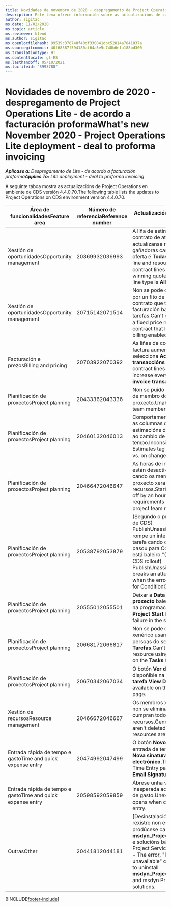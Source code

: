 ```yaml
---
title: Novidades de novembro de 2020 - despregamento de Project Operations Lite - de acordo a facturación proforma
description: Este tema ofrece información sobre as actualizacións de calidade dispoñibles na versión de novembro de 2020 do despregamento de Project Operations Lite - de acordo a facturación proforma.
author: sigitac
ms.date: 11/02/2020
ms.topic: article
ms.reviewer: kfend
ms.author: sigitac
ms.openlocfilehash: 99539c378748f40df330841dbc52814a7841837a
ms.sourcegitcommit: 40f68387f594180af64a5e5c748b6efa188bd300
ms.translationtype: HT
ms.contentlocale: gl-ES
ms.lasthandoff: 05/10/2021
ms.locfileid: "5993788"
---
```

# <a name="whats-new-november-2020---project-operations-lite-deployment---deal-to-proforma-invoicing"></a><span data-ttu-id="f21c7-103">Novidades de novembro de 2020 - despregamento de Project Operations Lite - de acordo a facturación proforma</span><span class="sxs-lookup"><span data-stu-id="f21c7-103">What's new November 2020 - Project Operations Lite deployment - deal to proforma invoicing</span></span>

<span data-ttu-id="f21c7-104">_**Aplícase a:** Despregamento de Lite - de acordo a facturación proforma_</span><span class="sxs-lookup"><span data-stu-id="f21c7-104">_**Applies To:** Lite deployment - deal to proforma invoicing_</span></span>

<span data-ttu-id="f21c7-105">A seguinte táboa mostra as actualizacións de Project Operations en ambiente de CDS versión 4.4.0.70.</span><span class="sxs-lookup"><span data-stu-id="f21c7-105">The following table lists the updates to Project Operations on CDS environment version 4.4.0.70.</span></span>

| <span data-ttu-id="f21c7-106">Área de funcionalidades</span><span class="sxs-lookup"><span data-stu-id="f21c7-106">Feature area</span></span>                 | <span data-ttu-id="f21c7-107">Número de referencia</span><span class="sxs-lookup"><span data-stu-id="f21c7-107">Reference number</span></span> | <span data-ttu-id="f21c7-108">Actualización de calidade</span><span class="sxs-lookup"><span data-stu-id="f21c7-108">Quality update</span></span>                                                                                                                                                                    |
|------------------------------|------------------|-----------------------------------------------------------------------------------------------------------------------------------------------------------------------------------|
| <span data-ttu-id="f21c7-109">  Xestión de oportunidades</span><span class="sxs-lookup"><span data-stu-id="f21c7-109">Opportunity management</span></span>       | <span data-ttu-id="f21c7-110">2036993</span><span class="sxs-lookup"><span data-stu-id="f21c7-110">2036993</span></span>          | <span data-ttu-id="f21c7-111">A liña de estimación e as liñas de contrato de atribución de recursos actualízanse nas ofertas gañadoras cando o tipo de liña de oferta é **Todas as tarefas**.</span><span class="sxs-lookup"><span data-stu-id="f21c7-111">Estimate line and resource   assignment contract lines are updated on winning quotes when the quote line   type is **All tasks**.</span></span>                                                 |
| <span data-ttu-id="f21c7-112">  Xestión de oportunidades</span><span class="sxs-lookup"><span data-stu-id="f21c7-112">Opportunity management</span></span>       | <span data-ttu-id="f21c7-113">2071514</span><span class="sxs-lookup"><span data-stu-id="f21c7-113">2071514</span></span>          | <span data-ttu-id="f21c7-114">Non se pode crear unha factura por un fito de prezo fixo nun contrato que teña activada a facturación baseada en tarefas.</span><span class="sxs-lookup"><span data-stu-id="f21c7-114">Can't create an invoice for a   fixed price milestone on a contract that has task-based billing enabled.</span></span>                                                                          |
| <span data-ttu-id="f21c7-115">Facturación e prezos</span><span class="sxs-lookup"><span data-stu-id="f21c7-115">Billing and pricing</span></span>          | <span data-ttu-id="f21c7-116">2070392</span><span class="sxs-lookup"><span data-stu-id="f21c7-116">2070392</span></span>          | <span data-ttu-id="f21c7-117">As liñas de contrato do proxecto na factura aumentan cada vez que se selecciona **Actualizar transaccións de facturas**.</span><span class="sxs-lookup"><span data-stu-id="f21c7-117">Project contract lines on the   invoice increase every time **Refresh invoice transactions** is   selected.</span></span>                                                                       |
| <span data-ttu-id="f21c7-118">Planificación de proxectos</span><span class="sxs-lookup"><span data-stu-id="f21c7-118">Project planning</span></span>             | <span data-ttu-id="f21c7-119">2043336</span><span class="sxs-lookup"><span data-stu-id="f21c7-119">2043336</span></span>          | <span data-ttu-id="f21c7-120">Non se puido eliminar un rexistro de membro do equipo do proxecto.</span><span class="sxs-lookup"><span data-stu-id="f21c7-120">Unable to delete a project team member record.</span></span>                                                                                                                                    |
| <span data-ttu-id="f21c7-121">Planificación de proxectos</span><span class="sxs-lookup"><span data-stu-id="f21c7-121">Project planning</span></span>             | <span data-ttu-id="f21c7-122">2046013</span><span class="sxs-lookup"><span data-stu-id="f21c7-122">2046013</span></span>          | <span data-ttu-id="f21c7-123">Comportamento incoherente para as columnas de etiquetas de estimacións durante a carga fronte ao cambio de tipo de fase de tempo.</span><span class="sxs-lookup"><span data-stu-id="f21c7-123">Inconsistent behavior for   Estimates tag columns during load vs. on change of time-phase type.</span></span>                                                                                   |
| <span data-ttu-id="f21c7-124">Planificación de proxectos</span><span class="sxs-lookup"><span data-stu-id="f21c7-124">Project planning</span></span>             | <span data-ttu-id="f21c7-125">2046647</span><span class="sxs-lookup"><span data-stu-id="f21c7-125">2046647</span></span>          | <span data-ttu-id="f21c7-126">As horas de inicio e finalización están desactivadas nunha hora cando os membros do equipo do proxecto xeran requisitos de recursos.</span><span class="sxs-lookup"><span data-stu-id="f21c7-126">Start and end times are off by   an hour when resource requirements are generated from project team members.</span></span>                                                                      |
| <span data-ttu-id="f21c7-127">Planificación de proxectos</span><span class="sxs-lookup"><span data-stu-id="f21c7-127">Project planning</span></span>             | <span data-ttu-id="f21c7-128">2053879</span><span class="sxs-lookup"><span data-stu-id="f21c7-128">2053879</span></span>          | <span data-ttu-id="f21c7-129">(Segundo o próximo lanzamento de CDS) PublishUnassignedAssignments rompe un intento de gardar unha tarefa cando o erro "O valor que se pasou para ConditionOperator.In está baleiro."</span><span class="sxs-lookup"><span data-stu-id="f21c7-129">(Per the upcoming CDS   rollout)   PublishUnassignedAssignments   breaks an attempt to save a task when  the error, "The   value passed for ConditionOperator.In is   empty."</span></span> |
| <span data-ttu-id="f21c7-130">Planificación de proxectos</span><span class="sxs-lookup"><span data-stu-id="f21c7-130">Project planning</span></span>             | <span data-ttu-id="f21c7-131">2055501</span><span class="sxs-lookup"><span data-stu-id="f21c7-131">2055501</span></span>          | <span data-ttu-id="f21c7-132">Deixar a **Data de inicio do proxecto** baleira provoca un fallo na programación.</span><span class="sxs-lookup"><span data-stu-id="f21c7-132">Leaving the **Project Start   Date** empty causes a failure in the schedule.</span></span>                                                                                                      |
| <span data-ttu-id="f21c7-133">Planificación de proxectos</span><span class="sxs-lookup"><span data-stu-id="f21c7-133">Project planning</span></span>             | <span data-ttu-id="f21c7-134">2066817</span><span class="sxs-lookup"><span data-stu-id="f21c7-134">2066817</span></span>          | <span data-ttu-id="f21c7-135">Non se pode crear un recurso xenérico usando o selector de persoas do separador **Tarefas**.</span><span class="sxs-lookup"><span data-stu-id="f21c7-135">Can't create a generic   resource   using the people picker on   the **Tasks** tab.</span></span>                                                                                               |
| <span data-ttu-id="f21c7-136">Planificación de proxectos</span><span class="sxs-lookup"><span data-stu-id="f21c7-136">Project planning</span></span>             | <span data-ttu-id="f21c7-137">2067034</span><span class="sxs-lookup"><span data-stu-id="f21c7-137">2067034</span></span>          | <span data-ttu-id="f21c7-138">O botón **Ver detalles** non está dispoñible na páxina **Detalles da tarefa**.</span><span class="sxs-lookup"><span data-stu-id="f21c7-138">**View Details** button isn't available on the **Details of Task** page.</span></span>                                                                                                         |
| <span data-ttu-id="f21c7-139">Xestión de recursos</span><span class="sxs-lookup"><span data-stu-id="f21c7-139">Resource management</span></span>          | <span data-ttu-id="f21c7-140">2046667</span><span class="sxs-lookup"><span data-stu-id="f21c7-140">2046667</span></span>          | <span data-ttu-id="f21c7-141">Os membros xenéricos do equipo non se eliminan aínda que se cumpran todos os recursos.</span><span class="sxs-lookup"><span data-stu-id="f21c7-141">Generic team members aren't   deleted even after all resources are fulfilled.</span></span>                                                                                                     |
| <span data-ttu-id="f21c7-142">Entrada rápida de tempo e gasto</span><span class="sxs-lookup"><span data-stu-id="f21c7-142">Time and quick expense entry</span></span> | <span data-ttu-id="f21c7-143">2047499</span><span class="sxs-lookup"><span data-stu-id="f21c7-143">2047499</span></span>          | <span data-ttu-id="f21c7-144">O botón **Novo** da páxina de entrada de tempo abre a páxina **Nova sinatura de correo electrónico**.</span><span class="sxs-lookup"><span data-stu-id="f21c7-144">The **New** button on the Time   Entry page opens the **New Email Signature** page.</span></span>                                                                                               |
| <span data-ttu-id="f21c7-145">Entrada rápida de tempo e gasto</span><span class="sxs-lookup"><span data-stu-id="f21c7-145">Time and quick expense entry</span></span> | <span data-ttu-id="f21c7-146">2059859</span><span class="sxs-lookup"><span data-stu-id="f21c7-146">2059859</span></span>          | <span data-ttu-id="f21c7-147">Ábrese unha ventá emerxente inesperada ao crear unha entrada de gasto.</span><span class="sxs-lookup"><span data-stu-id="f21c7-147">Unexpected   pop-up opens when creating an expense entry.</span></span>                                                                                                                         |
| <span data-ttu-id="f21c7-148">Outras</span><span class="sxs-lookup"><span data-stu-id="f21c7-148">Other</span></span>                        | <span data-ttu-id="f21c7-149">2044181</span><span class="sxs-lookup"><span data-stu-id="f21c7-149">2044181</span></span>          | <span data-ttu-id="f21c7-150">[Desinstalación de PO] - O erro "O rexistro non está dispoñible" prodúcese cando tenta desinstalar **msdyn_ProjectServiceCore_Patch** e solucións básicas de msdyn Project Service.</span><span class="sxs-lookup"><span data-stu-id="f21c7-150">[PO Uninstallation] - The error,   "Record is unavailable" occurs when you try to uninstall   **msdyn_ProjectServiceCore_Patch** and msdyn Project service core solutions.</span></span>        |


[!INCLUDE[footer-include](../../includes/footer-banner.md)]